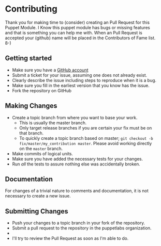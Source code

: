 # Contributing

Thank you for making time to (consider) creating an Pull Request for this 
Puppet Module. I Know this puppet module has bugs or missing features and 
that is something you can help me with. When an Pull Request is accepted
your (github) name will be placed in the Contributors of Fame list. 8-)

## Getting started

  * Make sure you have a [GitHub account](https://github.com/signup/free)
  * Submit a ticket for your issue, assuming one does not already exist.
  * Clearly describe the issue including steps to reproduce when it is a bug.
  * Make sure you fill in the earliest version that you know has the issue.
  * Fork the repository on GitHub

## Making Changes

* Create a topic branch from where you want to base your work.
    * This is usually the master branch.
    * Only target release branches if you are certain your fix must be on that
    branch.
    * To quickly create a topic branch based on master; 
    `git checkout -b fix/master/my_contribution master`. 
    Please avoid working directly on the `master` branch.
* Make commits of logical units.
* Make sure you have added the necessary tests for your changes.
* Run _all_ the tests to assure nothing else was accidentally broken.

## Documentation

For changes of a trivial nature to comments and documentation, it is not 
necessary to create a new issue.    

## Submitting Changes

* Push your changes to a topic branch in your fork of the repository.
* Submit a pull request to the repository in the puppetlabs organization.
* 
* I'll try to review the Pull Request as soon as I'm able to do.